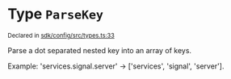 # Type `ParseKey`
<sub>Declared in [sdk/config/src/types.ts:33](https://github.com/dxos/dxos/blob/29a91026f/packages/sdk/config/src/types.ts#L33)</sub>


Parse a dot separated nested key into an array of keys.

Example: 'services.signal.server' -> ['services', 'signal', 'server'].




